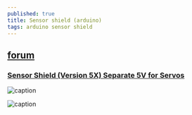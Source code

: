 ```yaml
---
published: true
title: Sensor shield (arduino)
tags: arduino sensor shield
---
```

## [forum](https://forum.arduino.cc/index.php?topic=229646.0)

### [Sensor Shield (Version 5X) Separate 5V for Servos](http://yourduino.com/sunshop//index.php?l=product_detail&p=407)

![caption](http://yourduino.com/sunshop//images/products/detail_407_SensorShield-5X.jpg)

![caption](http://yourduino.com/docs/SensorShieldV5xLayout.jpg)
